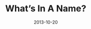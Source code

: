 ---
title: "What’s In A Name?"
speaker: "Barry Gin"
date: "2013-10-20"
sermonUrl: "//35.190.93.184/sermons/20131020_sunday_pastor_barry_whats_in_a_name.mp3"
---